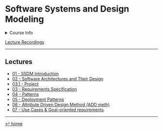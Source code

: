 # Software Systems and Design Modeling

<details>
	<summary>Course Info</summary>
	<blockquote>
		Teacher: Maura Cerioli &amp; Gianna Reggio <br>
		First semester (Sept. 2022)<br>
		6 cfu
	</blockquote>
</details>

[Lecture Recordings](https://youtube.com/playlist?list=PLa7kHRYpGEiFFkB_p5dihsEnRI-n3QrCz)

---

## Lectures

- [01 - SSDM Introduction](01%20-%20SSDM%20Intro.md)
- [02 - Software Architectures and Their Design](02%20-%20Software%20Architecture%20&%20Design.md)
- [03.1 - Project](03.1%20-%20Project.md)
- [03 - Requirements Specification](03%20-%20Requirements%20Specification.md)
- [04 - Patterns](04%20-%20Patterns.md)
- [05 - Deployment Patterns](05%20-%20Deployment%20Patterns.md)
- [06 - Attribute Driven Design Method (ADD meth)](06%20-%20Attribute%20Driven%20Design%20Method%20(ADD%20meth).md)
- [07 - Use Cases & Goal-oriented requirements](07%20-%20Use%20Cases%20&%20Goal-oriented%20requirements.md)

---
[↩ home](/README.md)
